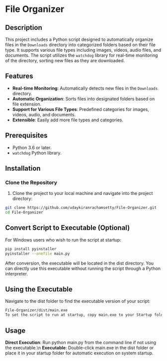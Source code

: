 # File Organizer

## Description

This project includes a Python script designed to automatically organize files in the `Downloads` directory into categorized folders based on their file type. It supports various file types including images, videos, audio files, and documents. The script utilizes the `watchdog` library for real-time monitoring of the directory, sorting new files as they are downloaded.

## Features

- **Real-time Monitoring**: Automatically detects new files in the `Downloads` directory.
- **Automatic Organization**: Sorts files into designated folders based on file extension.
- **Support for Various File Types**: Predefined categories for images, videos, audio, and documents.
- **Extensible**: Easily add more file types and categories.

## Prerequisites

- Python 3.6 or later.
- `watchdog` Python library.

## Installation

### Clone the Repository

1. Clone the project to your local machine and navigate into the project directory:

```bash
git clone https://github.com/udaykiranrachamsetty/File-Organizer.git
cd File-Organizer

```
## Convert Script to Executable (Optional)
For Windows users who wish to run the script at startup:

```bash
pip install pyinstaller
pyinstaller --onefile main.py
```
After conversion, the executable will be located in the dist directory. You can directly use this executable without running the script through a Python interpreter.

## Using the Executable
Navigate to the dist folder to find the executable version of your script:
```bash
File-Organizer/dist/main.exe
To set the script to run at startup, copy main.exe to your Startup folder (accessible by typing shell:startup in the Run dialog on Windows).
```
## Usage

**Direct Execution**: Run python main.py from the command line if not using the executable.\n
**Executable**: Double-click main.exe in the dist folder or place it in your startup folder for automatic execution on system startup.



